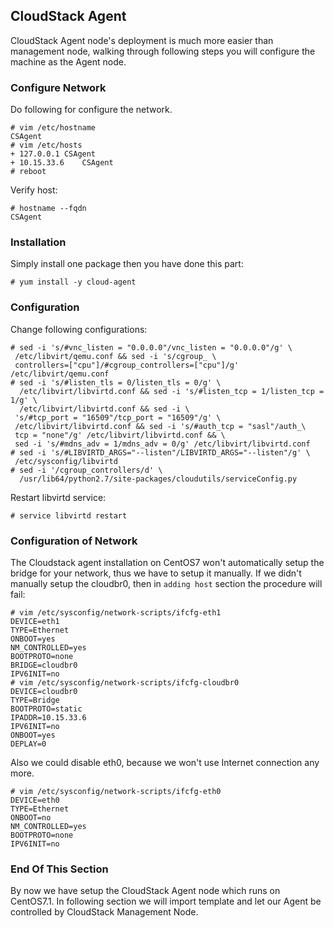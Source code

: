 ## CloudStack Agent
CloudStack Agent node's deployment is much more easier than management node, walking through following steps you will configure the machine as the Agent node.    

### Configure Network
Do following for configure the network.   

```
# vim /etc/hostname
CSAgent
# vim /etc/hosts
+ 127.0.0.1	CSAgent
+ 10.15.33.6	CSAgent
# reboot
```
Verify host:   

```
# hostname --fqdn
CSAgent
```

### Installation
Simply install one package then you have done this part:   

```
# yum install -y cloud-agent
```

### Configuration
Change following configurations:    

```
# sed -i 's/#vnc_listen = "0.0.0.0"/vnc_listen = "0.0.0.0"/g' \ 
 /etc/libvirt/qemu.conf && sed -i 's/cgroup_ \ 
 controllers=["cpu"]/#cgroup_controllers=["cpu"]/g' /etc/libvirt/qemu.conf
# sed -i 's/#listen_tls = 0/listen_tls = 0/g' \ 
  /etc/libvirt/libvirtd.conf && sed -i 's/#listen_tcp = 1/listen_tcp = 1/g' \
  /etc/libvirt/libvirtd.conf && sed -i \ 
 's/#tcp_port = "16509"/tcp_port = "16509"/g' \
 /etc/libvirt/libvirtd.conf && sed -i 's/#auth_tcp = "sasl"/auth_\
 tcp = "none"/g' /etc/libvirt/libvirtd.conf && \
 sed -i 's/#mdns_adv = 1/mdns_adv = 0/g' /etc/libvirt/libvirtd.conf
# sed -i 's/#LIBVIRTD_ARGS="--listen"/LIBVIRTD_ARGS="--listen"/g' \
 /etc/sysconfig/libvirtd 
# sed -i '/cgroup_controllers/d' \
  /usr/lib64/python2.7/site-packages/cloudutils/serviceConfig.py
```

Restart libvirtd service:     

```
# service libvirtd restart
```

### Configuration of Network
The Cloudstack agent installation on CentOS7 won't automatically setup the bridge for your network, thus we have to setup it manually. If we didn't manually setup the cloudbr0, then in `adding host` section the procedure will fail:    

```
# vim /etc/sysconfig/network-scripts/ifcfg-eth1 
DEVICE=eth1
TYPE=Ethernet
ONBOOT=yes
NM_CONTROLLED=yes
BOOTPROTO=none
BRIDGE=cloudbr0
IPV6INIT=no
# vim /etc/sysconfig/network-scripts/ifcfg-cloudbr0 
DEVICE=cloudbr0
TYPE=Bridge
BOOTPROTO=static
IPADDR=10.15.33.6
IPV6INIT=no
ONBOOT=yes
DEPLAY=0
```

Also we could disable eth0, because we won't use Internet connection any more.   

```
# vim /etc/sysconfig/network-scripts/ifcfg-eth0
DEVICE=eth0
TYPE=Ethernet
ONBOOT=no
NM_CONTROLLED=yes
BOOTPROTO=none
IPV6INIT=no
```

### End Of This Section
By now we have setup the CloudStack Agent node which runs on CentOS7.1. In following section we will import template and let our Agent be controlled by CloudStack Management Node.     
